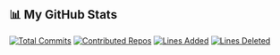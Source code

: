 ## 📊 My GitHub Stats

[![Total Commits](https://img.shields.io/badge/Commits-87-yellow)](#)
[![Contributed Repos](https://img.shields.io/badge/Contributed%20Repos-30-blue)](#)
[![Lines Added](https://img.shields.io/badge/Lines%20Added-21796-brightgreen)](#)
[![Lines Deleted](https://img.shields.io/badge/Lines%20Deleted-2114-red)](#)